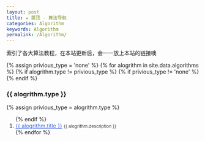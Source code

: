 ```yaml
---
layout: post
title: ★ 置顶 - 算法导航
categories: Algorithm
keywords: Algorithm
permalink: /Algorithm/
---
```


索引了各大算法教程，在本站更新后，会一一放上本站的链接噢


<div>
  {% assign privious_type = 'none' %}
  {% for alogrithm in site.data.algorithms %}
    {% if alogrithm.type != privious_type %}
      {% if privious_type != 'none' %}
        </ol>
      {% endif %}
      <h3>{{ alogrithm.type }}</h3>
      {% assign privious_type = alogrithm.type %}
      <ol class="posts-list" >
    {% endif %}
    <li class="posts-list-item">
      <a class="posts-list-name" style="color:#4169E1" href="{{ alogrithm.url }}">{{ alogrithm.title }}</a>
      <span style="font-size: 0.7rem;color: #333;flex: 1;align-self: center; text-align: right;">{{ alogrithm.description }}</span>
    </li>
  {% endfor %}
  </ol>
</div>